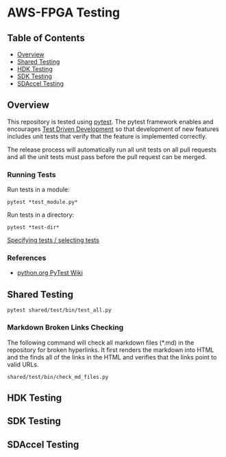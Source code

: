 # AWS-FPGA Testing

## Table of Contents

* [Overview](#overview)
* [Shared Testing](#shared-testing)
* [HDK Testing](#hdk-testing)
* [SDK Testing](#sdk-testing)
* [SDAccel Testing](#sdaccel-testing)

## Overview

This repository is tested using [pytest](https://docs.pytest.org/en/latest/).
The pytest framework enables and encourages
[Test Driven Development](https://wiki.python.org/moin/TestDrivenDevelopment) so
that development of new features includes unit tests that verify that the feature is
implemented correctly.

The release process will automatically run all unit tests on all pull requests and all
the unit tests must pass before the pull request can be merged.

### Running Tests

Run tests in a module:
```
pytest *test_module.py*
```

Run tests in a directory:
```
pytest *test-dir*
```

[Specifying tests / selecting tests](https://docs.pytest.org/en/latest/usage.html#specifying-tests-selecting-tests)

### References

* [python.org PyTest Wiki](https://wiki.python.org/moin/PyTest)

## Shared Testing

```
pytest shared/test/bin/test_all.py
```

### Markdown Broken Links Checking

The following command will check all markdown files (*.md) in the repository for broken hyperlinks.
It first renders the markdown into HTML and the finds all of the links in the HTML and verifies
that the links point to valid URLs.

```
shared/test/bin/check_md_files.py
```

## HDK Testing

## SDK Testing

## SDAccel Testing
